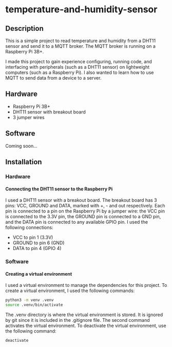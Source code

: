 # temperature-and-humidity-sensor

## Description

This is a simple project to read temperature and humidity from a DHT11 sensor and send it to a MQTT broker. The MQTT broker is running on a Raspberry Pi 3B+.

I made this project to gain experience configuring, running code, and interfacing with peripherals (such as a DHT11 sensor) on lightweight computers (such as a Raspberry Pi). I also wanted to learn how to use MQTT to send data from a device to a server.

## Hardware

- Raspberry Pi 3B+
- DHT11 sensor with breakout board
- 3 jumper wires

## Software

Coming soon...

## Installation

### Hardware

#### Connecting the DHT11 sensor to the Raspberry Pi

I used a DHT11 sensor with a breakout board. The breakout board has 3 pins: VCC, GROUND and DATA, marked with +, - and out respectively. Each pin is connected to a pin on the Raspberry Pi by a jumper wire: the VCC pin is connected to the 3.3V pin, the GROUND pin is connected to a GND pin, and the DATA pin is connected to any available GPIO pin. I used the following connections:

- VCC to pin 1 (3.3V)
- GROUND to pin 6 (GND)
- DATA to pin 4 (GPIO 4)

### Software

#### Creating a virtual environment

I used a virtual environment to manage the dependencies for this project. To create a virtual environment, I used the following commands:

```bash
python3 -m venv .venv
source .venv/bin/activate
```

The .venv directory is where the virtual environment is stored. It is ignored by git since it is included in the .gitignore file. The second command activates the virtual environment. To deactivate the virtual environment, use the following command:

```bash
deactivate
```
